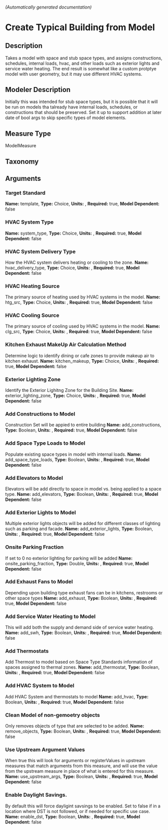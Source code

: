 

###### (Automatically generated documentation)

# Create Typical Building from Model

## Description
Takes a model with space and stub space types, and assigns constructions, schedules, internal loads, hvac, and other loads such as exterior lights and service water heating. The end result is somewhat like a custom protptye model with user geometry, but it may use different HVAC systems.

## Modeler Description
Initially this was intended for stub space types, but it is possible that it will be run on models tha talready have internal loads, schedules, or constructions that should be preserved. Set it up to support addition at later date of bool args to skip specific types of model elements.

## Measure Type
ModelMeasure

## Taxonomy


## Arguments


### Target Standard

**Name:** template,
**Type:** Choice,
**Units:** ,
**Required:** true,
**Model Dependent:** false

### HVAC System Type

**Name:** system_type,
**Type:** Choice,
**Units:** ,
**Required:** true,
**Model Dependent:** false

### HVAC System Delivery Type
How the HVAC system delivers heating or cooling to the zone.
**Name:** hvac_delivery_type,
**Type:** Choice,
**Units:** ,
**Required:** true,
**Model Dependent:** false

### HVAC Heating Source
The primary source of heating used by HVAC systems in the model.
**Name:** htg_src,
**Type:** Choice,
**Units:** ,
**Required:** true,
**Model Dependent:** false

### HVAC Cooling Source
The primary source of cooling used by HVAC systems in the model.
**Name:** clg_src,
**Type:** Choice,
**Units:** ,
**Required:** true,
**Model Dependent:** false

### Kitchen Exhaust MakeUp Air Calculation Method
Determine logic to identify dining or cafe zones to provide makeup air to kitchen exhaust.
**Name:** kitchen_makeup,
**Type:** Choice,
**Units:** ,
**Required:** true,
**Model Dependent:** false

### Exterior Lighting Zone
Identify the Exterior Lighitng Zone for the Building Site.
**Name:** exterior_lighting_zone,
**Type:** Choice,
**Units:** ,
**Required:** true,
**Model Dependent:** false

### Add Constructions to Model
Construction Set will be appied to entire building
**Name:** add_constructions,
**Type:** Boolean,
**Units:** ,
**Required:** true,
**Model Dependent:** false

### Add Space Type Loads to Model
Populate existing space types in model with internal loads.
**Name:** add_space_type_loads,
**Type:** Boolean,
**Units:** ,
**Required:** true,
**Model Dependent:** false

### Add Elevators to Model
Elevators will be add directly to space in model vs. being applied to a space type.
**Name:** add_elevators,
**Type:** Boolean,
**Units:** ,
**Required:** true,
**Model Dependent:** false

### Add Exterior Lights to Model
Multiple exterior lights objects will be added for different classes of lighting such as parking and facade.
**Name:** add_exterior_lights,
**Type:** Boolean,
**Units:** ,
**Required:** true,
**Model Dependent:** false

### Onsite Parking Fraction
If set to 0 no exterior lighting for parking will be added
**Name:** onsite_parking_fraction,
**Type:** Double,
**Units:** ,
**Required:** true,
**Model Dependent:** false

### Add Exhaust Fans to Model
Depending upon building type exhaust fans can be in kitchens, restrooms or other space types
**Name:** add_exhaust,
**Type:** Boolean,
**Units:** ,
**Required:** true,
**Model Dependent:** false

### Add Service Water Heating to Model
This will add both the supply and demand side of service water heating.
**Name:** add_swh,
**Type:** Boolean,
**Units:** ,
**Required:** true,
**Model Dependent:** false

### Add Thermostats
Add Thermost to model based on Space Type Standards information of spaces assigned to thermal zones.
**Name:** add_thermostat,
**Type:** Boolean,
**Units:** ,
**Required:** true,
**Model Dependent:** false

### Add HVAC System to Model
Add HVAC System and thermostats to model
**Name:** add_hvac,
**Type:** Boolean,
**Units:** ,
**Required:** true,
**Model Dependent:** false

### Clean Model of non-gemoetry objects
Only removes objects of type that are selected to be added.
**Name:** remove_objects,
**Type:** Boolean,
**Units:** ,
**Required:** true,
**Model Dependent:** false

### Use Upstream Argument Values
When true this will look for arguments or registerValues in upstream measures that match arguments from this measure, and will use the value from the upstream measure in place of what is entered for this measure.
**Name:** use_upstream_args,
**Type:** Boolean,
**Units:** ,
**Required:** true,
**Model Dependent:** false

### Enable Daylight Savings.
By default this will force dayligint savsings to be enabled. Set to false if in a location where DST is not followed, or if needed for specific use case.
**Name:** enable_dst,
**Type:** Boolean,
**Units:** ,
**Required:** true,
**Model Dependent:** false




